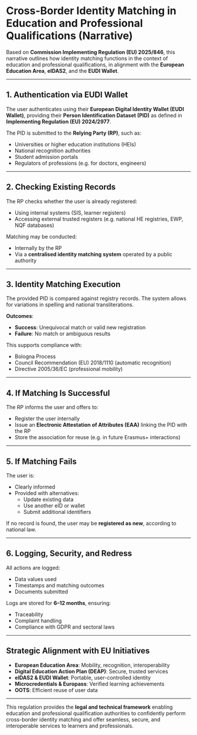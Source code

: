 
# Cross-Border Identity Matching in Education and Professional Qualifications (Narrative)

Based on **Commission Implementing Regulation (EU) 2025/846**, this narrative outlines how identity matching functions in the context of education and professional qualifications, in alignment with the **European Education Area**, **eIDAS2**, and the **EUDI Wallet**.

---

## 1. Authentication via EUDI Wallet

The user authenticates using their **European Digital Identity Wallet (EUDI Wallet)**, providing their **Person Identification Dataset (PID)** as defined in **Implementing Regulation (EU) 2024/2977**.

The PID is submitted to the **Relying Party (RP)**, such as:
- Universities or higher education institutions (HEIs)
- National recognition authorities
- Student admission portals
- Regulators of professions (e.g. for doctors, engineers)

---

## 2. Checking Existing Records

The RP checks whether the user is already registered:
- Using internal systems (SIS, learner registers)
- Accessing external trusted registers (e.g. national HE registries, EWP, NQF databases)

Matching may be conducted:
- Internally by the RP
- Via a **centralised identity matching system** operated by a public authority

---

## 3. Identity Matching Execution

The provided PID is compared against registry records. The system allows for variations in spelling and national transliterations.

**Outcomes**:
- **Success**: Unequivocal match or valid new registration
- **Failure**: No match or ambiguous results

This supports compliance with:
- Bologna Process
- Council Recommendation (EU) 2018/1110 (automatic recognition)
- Directive 2005/36/EC (professional mobility)

---

## 4. If Matching Is Successful

The RP informs the user and offers to:
- Register the user internally
- Issue an **Electronic Attestation of Attributes (EAA)** linking the PID with the RP
- Store the association for reuse (e.g. in future Erasmus+ interactions)

---

## 5. If Matching Fails

The user is:
- Clearly informed
- Provided with alternatives:
  - Update existing data
  - Use another eID or wallet
  - Submit additional identifiers

If no record is found, the user may be **registered as new**, according to national law.

---

## 6. Logging, Security, and Redress

All actions are logged:
- Data values used
- Timestamps and matching outcomes
- Documents submitted

Logs are stored for **6–12 months**, ensuring:
- Traceability
- Complaint handling
- Compliance with GDPR and sectoral laws

---

## Strategic Alignment with EU Initiatives

- **European Education Area**: Mobility, recognition, interoperability
- **Digital Education Action Plan (DEAP)**: Secure, trusted services
- **eIDAS2 & EUDI Wallet**: Portable, user-controlled identity
- **Microcredentials & Europass**: Verified learning achievements
- **OOTS**: Efficient reuse of user data

---

This regulation provides the **legal and technical framework** enabling education and professional qualification authorities to confidently perform cross-border identity matching and offer seamless, secure, and interoperable services to learners and professionals.